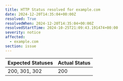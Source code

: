 ```yaml
---
title: HTTP Status resolved for example.com
date: 2024-12-20T14:35:04+00:00Z
resolved: True
resolvedWhen: 2024-12-20T14:35:04+00:00Z
resolvedStartTime: 2024-10-25T21:09:43.191474+00:00
severity: notice
affected:
  - example.com
section: issue
---
```


| Expected Statuses | Actual Status  |
|-------------------|----------------|
| 200, 301, 302 | 200 |
